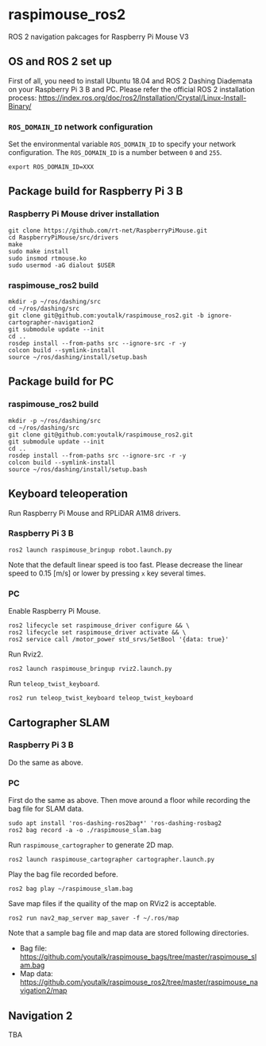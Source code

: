 # raspimouse_ros2
ROS 2 navigation pakcages for Raspberry Pi Mouse V3

## OS and ROS 2 set up

First of all, you need to install Ubuntu 18.04 and ROS 2 Dashing Diademata on your Raspberry Pi 3 B and PC.
Please refer the official ROS 2 installation process: https://index.ros.org/doc/ros2/Installation/Crystal/Linux-Install-Binary/

### `ROS_DOMAIN_ID` network configuration

Set the environmental variable `ROS_DOMAIN_ID` to specify your network configuration.
The `ROS_DOMAIN_ID` is a number between `0` and `255`.

```
export ROS_DOMAIN_ID=XXX
```

## Package build for Raspberry Pi 3 B

### Raspberry Pi Mouse driver installation

```
git clone https://github.com/rt-net/RaspberryPiMouse.git
cd RaspberryPiMouse/src/drivers
make
sudo make install
sudo insmod rtmouse.ko
sudo usermod -aG dialout $USER
```

### raspimouse_ros2 build

```
mkdir -p ~/ros/dashing/src
cd ~/ros/dashing/src
git clone git@github.com:youtalk/raspimouse_ros2.git -b ignore-cartographer-navigation2
git submodule update --init
cd ..
rosdep install --from-paths src --ignore-src -r -y
colcon build --symlink-install
source ~/ros/dashing/install/setup.bash
```

## Package build for PC

### raspimouse_ros2 build

```
mkdir -p ~/ros/dashing/src
cd ~/ros/dashing/src
git clone git@github.com:youtalk/raspimouse_ros2.git
git submodule update --init
cd ..
rosdep install --from-paths src --ignore-src -r -y
colcon build --symlink-install
source ~/ros/dashing/install/setup.bash
```

## Keyboard teleoperation

Run Raspberry Pi Mouse and RPLiDAR A1M8 drivers.

### Raspberry Pi 3 B

```
ros2 launch raspimouse_bringup robot.launch.py
```

Note that the default linear speed is too fast.
Please decrease the linear speed to 0.15 [m/s] or lower by pressing `x` key several times.

### PC

Enable Raspberry Pi Mouse.

```
ros2 lifecycle set raspimouse_driver configure && \
ros2 lifecycle set raspimouse_driver activate && \
ros2 service call /motor_power std_srvs/SetBool '{data: true}'
```

Run Rviz2.

```
ros2 launch raspimouse_bringup rviz2.launch.py
```

Run `teleop_twist_keyboard`.

```
ros2 run teleop_twist_keyboard teleop_twist_keyboard
```

## Cartographer SLAM

### Raspberry Pi 3 B

Do the same as above.

### PC

First do the same as above.
Then move around a floor while recording the bag file for SLAM data.

```
sudo apt install 'ros-dashing-ros2bag*' 'ros-dashing-rosbag2
ros2 bag record -a -o ./raspimouse_slam.bag
```

Run `raspimouse_cartographer` to generate 2D map.

```
ros2 launch raspimouse_cartographer cartographer.launch.py
```

Play the bag file recorded before.

```
ros2 bag play ~/raspimouse_slam.bag
```

Save map files if the quaility of the map on RViz2 is acceptable.

```
ros2 run nav2_map_server map_saver -f ~/.ros/map
```

Note that a sample bag file and map data are stored following directories.

- Bag file: https://github.com/youtalk/raspimouse_bags/tree/master/raspimouse_slam.bag
- Map data: https://github.com/youtalk/raspimouse_ros2/tree/master/raspimouse_navigation2/map

## Navigation 2

TBA
